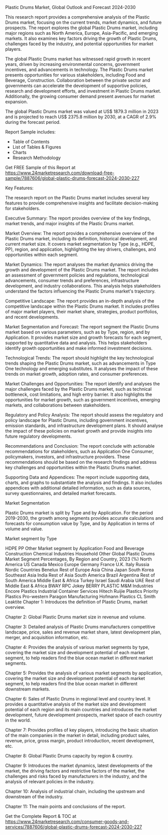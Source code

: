 Plastic Drums Market, Global Outlook and Forecast 2024-2030

This research report provides a comprehensive analysis of the Plastic Drums market, focusing on the current trends, market dynamics, and future prospects. The report explores the global Plastic Drums market, including major regions such as North America, Europe, Asia-Pacific, and emerging markets. It also examines key factors driving the growth of Plastic Drums, challenges faced by the industry, and potential opportunities for market players.

The global Plastic Drums market has witnessed rapid growth in recent years, driven by increasing environmental concerns, government incentives, and advancements in technology. The Plastic Drums market presents opportunities for various stakeholders, including Food and Beverage, Construction. Collaboration between the private sector and governments can accelerate the development of supportive policies, research and development efforts, and investment in Plastic Drums market. Additionally, the growing consumer demand present avenues for market expansion.

The global Plastic Drums market was valued at US$ 1879.3 million in 2023 and is projected to reach US$ 2375.8 million by 2030, at a CAGR of 2.9% during the forecast period.

Report Sample includes:
- Table of Contents
- List of Tables & Figures
- Charts
- Research Methodology

Get FREE Sample of this Report at https://www.24marketresearch.com/download-free-sample/7887606/global-plastic-drums-forecast-2024-2030-227

Key Features:

The research report on the Plastic Drums market includes several key features to provide comprehensive insights and facilitate decision-making for stakeholders.

Executive Summary: The report provides overview of the key findings, market trends, and major insights of the Plastic Drums market.

Market Overview: The report provides a comprehensive overview of the Plastic Drums market, including its definition, historical development, and current market size. It covers market segmentation by Type (e.g., HDPE, PP), region, and application, highlighting the key drivers, challenges, and opportunities within each segment.

Market Dynamics: The report analyses the market dynamics driving the growth and development of the Plastic Drums market. The report includes an assessment of government policies and regulations, technological advancements, consumer trends and preferences, infrastructure development, and industry collaborations. This analysis helps stakeholders understand the factors influencing the Plastic Drums market's trajectory.

Competitive Landscape: The report provides an in-depth analysis of the competitive landscape within the Plastic Drums market. It includes profiles of major market players, their market share, strategies, product portfolios, and recent developments.

Market Segmentation and Forecast: The report segment the Plastic Drums market based on various parameters, such as by Type, region, and by Application. It provides market size and growth forecasts for each segment, supported by quantitative data and analysis. This helps stakeholders identify growth opportunities and make informed investment decisions.

Technological Trends: The report should highlight the key technological trends shaping the Plastic Drums market, such as advancements in Type One technology and emerging substitutes. It analyses the impact of these trends on market growth, adoption rates, and consumer preferences.

Market Challenges and Opportunities: The report identify and analyses the major challenges faced by the Plastic Drums market, such as technical bottleneck, cost limitations, and high entry barrier. It also highlights the opportunities for market growth, such as government incentives, emerging markets, and collaborations between stakeholders.

Regulatory and Policy Analysis: The report should assess the regulatory and policy landscape for Plastic Drums, including government incentives, emission standards, and infrastructure development plans. It should analyse the impact of these policies on market growth and provide insights into future regulatory developments.

Recommendations and Conclusion: The report conclude with actionable recommendations for stakeholders, such as Application One Consumer, policymakers, investors, and infrastructure providers. These recommendations should be based on the research findings and address key challenges and opportunities within the Plastic Drums market.

Supporting Data and Appendices: The report include supporting data, charts, and graphs to substantiate the analysis and findings. It also includes appendices with additional detailed information, such as data sources, survey questionnaires, and detailed market forecasts.

Market Segmentation

Plastic Drums market is split by Type and by Application. For the period 2019-2030, the growth among segments provides accurate calculations and forecasts for consumption value by Type, and by Application in terms of volume and value.

Market segment by Type

HDPE
PP
Other
Market segment by Application
Food and Beverage
Construction
Chemical Industries
Household
Other
Global Plastic Drums Market Segment Percentages, By Region and Country, 2023 (%)
North America
US
Canada
Mexico
Europe
Germany
France
U.K.
Italy
Russia
Nordic Countries
Benelux
Rest of Europe
Asia
China
Japan
South Korea
Southeast Asia
India
Rest of Asia
South America
Brazil
Argentina
Rest of South America
Middle East & Africa
Turkey
Israel
Saudi Arabia
UAE
Rest of Middle East & Africa
BWAY
RPC
Jokey
BERRY PLASTIC
M&M Industries
Encore Plastics
Industrial Container Services
Hitech
Ruijie Plastics
Priority Plastics
Pro-western
Paragon Manufacturing
Hofmann Plastics
CL Smith
Leaktite
Chapter 1: Introduces the definition of Plastic Drums, market overview.

Chapter 2: Global Plastic Drums market size in revenue and volume.

Chapter 3: Detailed analysis of Plastic Drums manufacturers competitive landscape, price, sales and revenue market share, latest development plan, merger, and acquisition information, etc.

Chapter 4: Provides the analysis of various market segments by type, covering the market size and development potential of each market segment, to help readers find the blue ocean market in different market segments.

Chapter 5: Provides the analysis of various market segments by application, covering the market size and development potential of each market segment, to help readers find the blue ocean market in different downstream markets.

Chapter 6: Sales of Plastic Drums in regional level and country level. It provides a quantitative analysis of the market size and development potential of each region and its main countries and introduces the market development, future development prospects, market space of each country in the world.

Chapter 7: Provides profiles of key players, introducing the basic situation of the main companies in the market in detail, including product sales, revenue, price, gross margin, product introduction, recent development, etc.

Chapter 8: Global Plastic Drums capacity by region & country.

Chapter 9: Introduces the market dynamics, latest developments of the market, the driving factors and restrictive factors of the market, the challenges and risks faced by manufacturers in the industry, and the analysis of relevant policies in the industry.

Chapter 10: Analysis of industrial chain, including the upstream and downstream of the industry.

Chapter 11: The main points and conclusions of the report.

Get the Complete Report & TOC at https://www.24marketresearch.com/consumer-goods-and-services/7887606/global-plastic-drums-forecast-2024-2030-227
